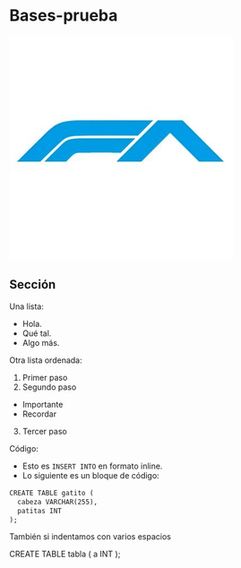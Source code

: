 # Bases-prueba

![La mejor imagen de la historia](FA.jpg)

## Sección
Una lista:
- Hola.
- Qué tal.
- Algo más.

Otra lista ordenada:
1. Primer paso
2. Segundo paso
  - Importante
  - Recordar
3. Tercer paso

Código:
- Esto es `INSERT INTO` en formato inline.
- Lo siguiente es un bloque de código:

```
CREATE TABLE gatito (
  cabeza VARCHAR(255),
  patitas INT
);
```

También si indentamos con varios espacios

  CREATE TABLE tabla (
    a INT
);
```
